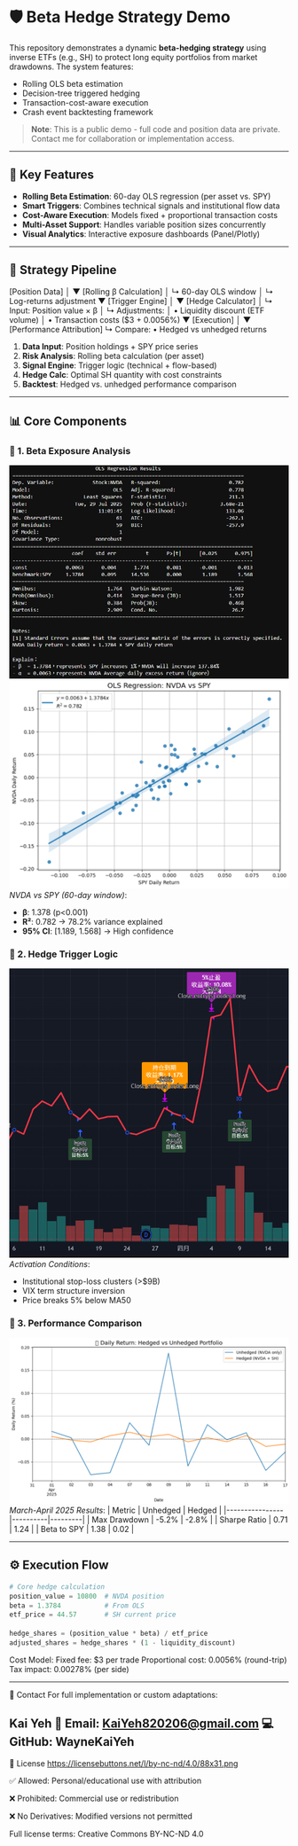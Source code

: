 # 🛡️ Beta Hedge Strategy Demo

This repository demonstrates a dynamic **beta-hedging strategy** using inverse ETFs (e.g., SH) to protect long equity portfolios from market drawdowns. The system features:
- Rolling OLS beta estimation
- Decision-tree triggered hedging
- Transaction-cost-aware execution
- Crash event backtesting framework

> **Note**: This is a public demo - full code and position data are private.  
> Contact me for collaboration or implementation access.

---

## 🚀 Key Features

- **Rolling Beta Estimation**: 60-day OLS regression (per asset vs. SPY)
- **Smart Triggers**: Combines technical signals and institutional flow data
- **Cost-Aware Execution**: Models fixed + proportional transaction costs
- **Multi-Asset Support**: Handles variable position sizes concurrently
- **Visual Analytics**: Interactive exposure dashboards (Panel/Plotly)

---

## 🧱 Strategy Pipeline

[Position Data]
│
▼
[Rolling β Calculation]
│ ↳ 60-day OLS window
│ ↳ Log-returns adjustment
▼
[Trigger Engine]
│
▼
[Hedge Calculator]
│ ↳ Input: Position value × β
│ ↳ Adjustments:
│ • Liquidity discount (ETF volume)
│ • Transaction costs ($3 + 0.0056%)
▼
[Execution]
│
▼
[Performance Attribution]
    ↳ Compare:
    • Hedged vs unhedged returns

1. **Data Input**: Position holdings + SPY price series
2. **Risk Analysis**: Rolling beta calculation (per asset)
3. **Signal Engine**: Trigger logic (technical + flow-based)
4. **Hedge Calc**: Optimal SH quantity with cost constraints
5. **Backtest**: Hedged vs. unhedged performance comparison

---

## 📊 Core Components

### 🔹 1. Beta Exposure Analysis
![OLS Regression Results1](Output/Charts/OLS.png)  
![OLS Regression Results2](Output/Charts/ols_visualization.PNG)  
*NVDA vs SPY (60-day window)*:
- **β**: 1.378 (p<0.001)  
- **R²**: 0.782 → 78.2% variance explained  
- **95% CI**: [1.189, 1.568] → High confidence

### 🔹 2. Hedge Trigger Logic
![TradingView Signal](Output/Charts/TradingView_Date.PNG)  
*Activation Conditions*:
- Institutional stop-loss clusters (>$9B)
- VIX term structure inversion
- Price breaks 5% below MA50

### 🔹 3. Performance Comparison
![Hedged vs Unhedged](output/charts/hedged_vs_unhedged.png)  
*March-April 2025 Results*:
| Metric          | Unhedged | Hedged  |
|----------------|----------|---------|
| Max Drawdown   | -5.2%    | -2.8%   |
| Sharpe Ratio   | 0.71     | 1.24    |
| Beta to SPY    | 1.38     | 0.02    |

---

## ⚙️ Execution Flow

```python
# Core hedge calculation
position_value = 10800  # NVDA position
beta = 1.3784           # From OLS
etf_price = 44.57       # SH current price

hedge_shares = (position_value * beta) / etf_price
adjusted_shares = hedge_shares * (1 - liquidity_discount)

```
Cost Model:
Fixed fee: $3 per trade
Proportional cost: 0.0056% (round-trip)
Tax impact: 0.00278% (per side)

---
📎 Contact
For full implementation or custom adaptations:

Kai Yeh
📧 Email: KaiYeh820206@gmail.com
💻 GitHub: WayneKaiYeh
---
📄 License
https://licensebuttons.net/l/by-nc-nd/4.0/88x31.png

✅ Allowed: Personal/educational use with attribution

❌ Prohibited: Commercial use or redistribution

❌ No Derivatives: Modified versions not permitted

Full license terms: Creative Commons BY-NC-ND 4.0






